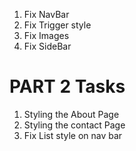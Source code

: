 1. Fix NavBar
2. Fix Trigger style
3. Fix Images
4. Fix SideBar

# PART 2 Tasks

1. Styling the About Page 
2. Styling the contact Page
3. Fix List style on nav bar 